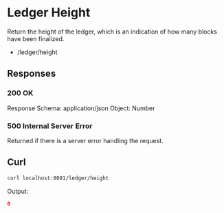 # Ledger Height

Return the height of the ledger, which is an
indication of how many blocks have been finalized.

- /ledger/height

## Responses

### 200 OK

Response Schema: application/json
Object: Number

### 500 Internal Server Error

Returned if there is a server error handling the request.

## Curl

```Bash
curl localhost:8081/ledger/height
```

Output:

```JSON
0
```
